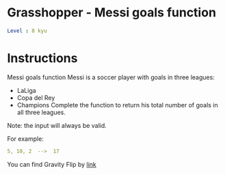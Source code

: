 # Grasshopper - Messi goals function

```yaml
Level : 8 kyu
```



# Instructions
Messi goals function
Messi is a soccer player with goals in three leagues:

- LaLiga
- Copa del Rey
- Champions
Complete the function to return his total number of goals in all three leagues.

Note: the input will always be valid.

For example:

```yaml
5, 10, 2  -->  17
```



You can find Gravity Flip by [link](https://www.codewars.com/kata/55f73be6e12baaa5900000d4/train/java)